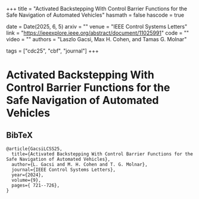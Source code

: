 +++
title = "Activated Backstepping With Control Barrier Functions for the Safe Navigation of Automated Vehicles"
hasmath = false
hascode = true


date = Date(2025, 6, 5)
arxiv = ""
venue = "IEEE Control Systems Letters"
link = "https://ieeexplore.ieee.org/abstract/document/11025991"
code = ""
video = ""
authors = "Laszlo Gacsi, Max H. Cohen, and Tamas G. Molnar"

tags = ["cdc25", "cbf", "journal"]
+++

# Activated Backstepping With Control Barrier Functions for the Safe Navigation of Automated Vehicles

## BibTeX
```plaintext
@article{GacsiLCSS25,
  title={Activated Backstepping With Control Barrier Functions for the Safe Navigation of Automated Vehicles},
  author={L. Gacsi and M. H. Cohen and T. G. Molnar},
  journal={IEEE Control Systems Letters},
  year={2024},
  volume={9},
  pages={ 721--726},
}
```